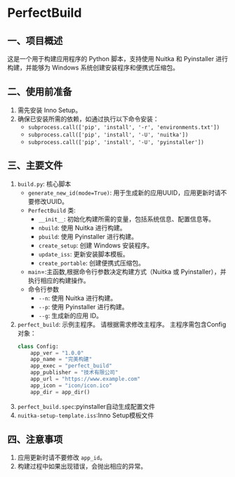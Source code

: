 # PerfectBuild

## 一、项目概述
这是一个用于构建应用程序的 Python 脚本，支持使用 Nuitka 和 Pyinstaller 进行构建，并能够为 Windows 系统创建安装程序和便携式压缩包。

## 二、使用前准备
1. 需先安装 Inno Setup。
2. 确保已安装所需的依赖，如通过执行以下命令安装：
   - `subprocess.call(['pip', 'install', '-r', 'environments.txt'])`
   - `subprocess.call(['pip', 'install', '-U', 'nuitka'])`
   - `subprocess.call(['pip', 'install', '-U', 'pyinstaller'])`

## 三、主要文件
1. `build.py`: 核心脚本
    - `generate_new_id(mode=True)`: 用于生成新的应用UUID，应用更新时请不要修改UUID。
    - `PerfectBuild` 类:
        - `__init__`: 初始化构建所需的变量，包括系统信息、配置信息等。
        - `nbuild`: 使用 Nuitka 进行构建。
        - `pbuild`: 使用 Pyinstaller 进行构建。
        - `create_setup`: 创建 Windows 安装程序。
        - `update_iss`: 更新安装脚本模板。
        - `create_portable`: 创建便携式压缩包。
    - `main`=:主函数,根据命令行参数决定构建方式（Nuitka 或 Pyinstaller），并执行相应的构建操作。
    - 命令行参数
        - `--n`: 使用 Nuitka 进行构建。
        - `--p`: 使用 Pyinstaller 进行构建。
        - `--g`: 生成新的应用 ID。
3. `perfect_build`: 示例主程序。
    请根据需求修改主程序。
    主程序需包含Config对象：
    ```python
    class Config:
        app_ver = "1.0.0"
        app_name = "完美构建"
        app_exec = "perfect_build"
        app_publisher = "技术有限公司"
        app_url = "https://www.example.com"
        app_icon = "icon/icon.ico"
        app_dir = app_dir()
    ```
4. `perfect_build.spec`:pyinstaller自动生成配置文件
5. `nuitka-setup-template.iss`:Inno Setup模板文件

## 四、注意事项
1. 应用更新时请不要修改 `app_id`。
2. 构建过程中如果出现错误，会抛出相应的异常。

